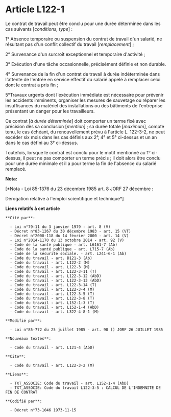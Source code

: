 # Article L122-1

Le contrat de travail peut être conclu pour une durée déterminée dans les cas suivants [*conditions, type*] :

1° Absence temporaire ou suspension du contrat de travail d'un salarié, ne résultant pas d'un conflit collectif du travail
[*remplacement*] ;

2° Survenance d'un surcroît exceptionnel et temporaire d'activité ;

3° Exécution d'une tâche occasionnelle, précisément définie et non durable.

4° Survenance de la fin d'un contrat de travail à durée indéterminée dans l'attente de l'entrée en service effectif du
salarié appelé à remplacer celui dont le contrat a pris fin  ;

5°Travaux urgents dont l'exécution immédiate est nécessaire pour prévenir les accidents imminents, organiser les mesures de
sauvetage ou réparer les insuffisances du matériel des installations ou des bâtiments de l'entreprise présentant un danger
pour les travailleurs.

Ce contrat [*à durée déterminée*] doit comporter un terme fixé avec précision dès sa conclusion [*mention*] ; sa durée totale
[*maximum*], compte tenu, le cas échéant, du renouvellement prévu à l'article L. 122-3-2, ne peut excéder six mois dans les
cas définis aux 2°, 4° et 5° ci-dessus et un an dans le cas défini au 3° ci-dessus.

Toutefois, lorsque le contrat est conclu pour le motif mentionné au 1° ci-dessus, il peut ne pas comporter un terme précis ;
il doit alors être conclu pour une durée minimale et il a pour terme la fin de l'absence du salarié remplacé.

**Nota:**

[*Nota - Loi 85-1376 du 23 décembre 1985 art. 8 JORF 27 décembre :

Dérogation relative à l'emploi scientifique et technique*]

**Liens relatifs à cet article**

	**Cité par**:

	  - Loi n°79-11 du 3 janvier 1979 - art. 8 (V)
	  - Décret n°83-1267 du 30 décembre 1983 - art. 15 (VT)
	  - Décret n°2000-118 du 14 février 2000 - art. 14 (V)
	  - Loi n°2014-1170 du 13 octobre 2014 - art. 92 (V)
	  - Code de la santé publique - art. L6161-7 (Ab)
	  - Code de la santé publique - art. L715-7 (Ab)
	  - Code de la sécurité sociale. - art. L241-6-1 (Ab)
	  - Code du travail - art. D121-3 (Ab)
	  - Code du travail - art. L122-2 (M)
	  - Code du travail - art. L122-3 (M)
	  - Code du travail - art. L122-3-11 (T)
	  - Code du travail - art. L122-3-12 (AbD)
	  - Code du travail - art. L122-3-13 (AbD)
	  - Code du travail - art. L122-3-14 (T)
	  - Code du travail - art. L122-3-4 (M)
	  - Code du travail - art. L122-3-5 (T)
	  - Code du travail - art. L122-3-8 (T)
	  - Code du travail - art. L152-1-3 (T)
	  - Code du travail - art. L152-1-4 (AbD)
	  - Code du travail - art. L322-4-8-1 (M)

	**Modifié par**:

	  - Loi n°85-772 du 25 juillet 1985 - art. 90 () JORF 26 JUILLET 1985

	**Nouveaux textes**:

	  - Code du travail - art. L121-4 (AbD)

	**Cite**:

	  - Code du travail - art. L122-3-2 (M)

	**Liens**:

	  - TXT_ASSOCIE: Code du travail - art. L152-1-4 (AbD)
	  - TXT_ASSOCIE: Code du travail L122-3-5 : CALCUL DE L'INDEMNITE DE FIN DE CONTRAT

	**Codifié par**:

	  - Décret n°73-1046 1973-11-15
